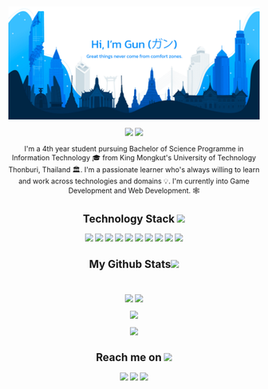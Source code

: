 <!--
**gungaming/gungaming** is a ✨ _special_ ✨ repository because its `README.md` (this file) appears on your GitHub profile.

Here are some ideas to get you started:

- 🔭 I’m currently working on ...
- 🌱 I’m currently learning ...
- 👯 I’m looking to collaborate on ...
- 🤔 I’m looking for help with ...
- 💬 Ask me about ...
- 📫 How to reach me: ...
- 😄 Pronouns: ...
- ⚡ Fun fact: ...
-->

<p align="center">
 
</p align="center">
<img src="https://github.com/gungaming/gungaming/blob/609488374632fdeda548383cb101391d8d8bc565/images/banner-github.png" />

<p align="center">
 
 <img src="https://badges.pufler.dev/visits/sharinogan/sharinogan"/> 
<!--  <img src="https://badges.pufler.dev/years/gungaming"/> -->
 <img src="https://badges.pufler.dev/repos/sharinogan"/>
<!--  <img src="https://badges.pufler.dev/commits/monthly/gungaming" /> -->

</p>

<p align="center">
  I'm a 4th year student pursuing Bachelor of Science Programme in Information Technology 🎓 from King Mongkut's University of Technology Thonburi, Thailand 🏛. I'm a passionate learner who's always willing to learn and work across technologies and domains 💡. I'm currently into Game Development and Web Development. 🕸️ 
</p>  

<h2 align="center">Technology Stack <img src="https://github.com/ritik307/ritik307/blob/main/images/laptop.gif" width="50"></h2>

<p align="center">
 <img src="https://img.shields.io/badge/C-00599C?style=flat-square&logo=c&logoColor=white"/>
<img src="https://img.shields.io/badge/-java-E34A86?style=flat-square&logo=java"/>
<img src="https://img.shields.io/badge/-HTML5-E34F26?style=flat-square&logo=html5&logoColor=white"/>
<img src="https://img.shields.io/badge/-CSS3-1572B6?style=flat-square&logo=css3"/>
<img src="https://img.shields.io/badge/-Bootstrap-563D7C?style=flat-square&logo=bootstrap"/>
<img src="https://img.shields.io/badge/-JavaScript-black?style=flat-square&logo=javascript"/>
<img src="https://img.shields.io/badge/-Nodejs-black?style=flat-square&logo=Node.js"/>
<img src="https://img.shields.io/badge/-React-black?style=flat-square&logo=react"/>
<img src="https://img.shields.io/badge/-Git-black?style=flat-square&logo=git"/>
<img src="https://img.shields.io/badge/-GitHub-black?style=flat-square&logo=github"/>
</p>


<h2 align="center">
  My Github Stats<img src="https://media.giphy.com/media/VgCDAzcKvsR6OM0uWg/giphy.gif" width="50">
</h2>
 
<br>

<p align = "center">
  <img  src = "https://github-readme-stats.vercel.app/api?username=gungaming&show_icons=true&theme=tokyonight&line_height=27">
  <img src = "https://github-readme-stats.vercel.app/api/top-langs/?username=gungaming&hide=html,css,java,shaderlab,kotlin,hlsl&theme=tokyonight">
</p>

<p align = "center">
 <img  src="https://github-readme-streak-stats.herokuapp.com/?user=gungaming&show_icons=true&locale=en&layout=compact&theme=tokyonight&line_height=0" />
</p> 

<p align = "center">
 <img src="https://activity-graph.herokuapp.com/graph?username=gungaming&theme=redical">
</p> 

<h2 align="center">Reach me on <img src="https://media0.giphy.com/media/jqNPzdTTxQfOgOqpO4/source.gif" width="50"></h2>

<p align="center">
  
<!-- <img src="https://img.shields.io/badge/-ritik-purple?style=flat-square&logo=instagram&logoColor=white&link=https://www.instagram.com/pinkdogg307/"/> -->
<img src="https://img.shields.io/badge/-voragun2543-c14438?style=flat-square&logo=Gmail&logoColor=white&link=mailto:voragun2543@gmail.com"/>
<img src="https://img.shields.io/badge/-sharinogan-blue?style=flat-square&logo=Instragram&logoColor=white&link=https://www.instagram.com/sharinogan/"/>
<img src="https://img.shields.io/badge/-Gunner Suphawong-blue?style=flat-square&logo=Facebook&logoColor=white&link=https://www.facebook.com/gungamecreator/"/>

</p>
